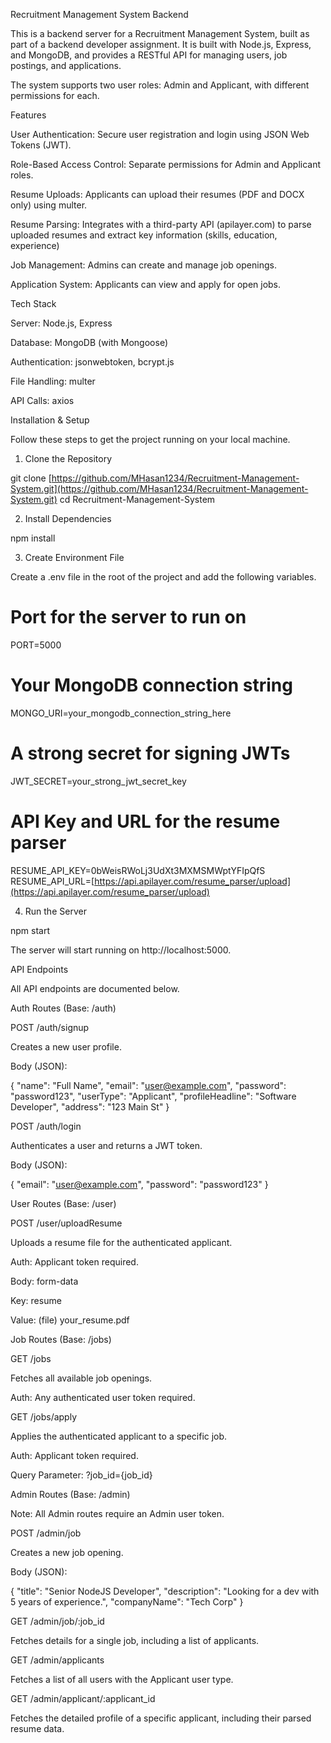 Recruitment Management System Backend

This is a backend server for a Recruitment Management System, built as part of a backend developer assignment. It is built with Node.js, Express, and MongoDB, and provides a RESTful API for managing users, job postings, and applications.

The system supports two user roles: Admin and Applicant, with different permissions for each.

Features

User Authentication: Secure user registration and login using JSON Web Tokens (JWT).

Role-Based Access Control: Separate permissions for Admin and Applicant roles.

Resume Uploads: Applicants can upload their resumes (PDF and DOCX only) using multer.

Resume Parsing: Integrates with a third-party API (apilayer.com) to parse uploaded resumes and extract key information (skills, education, experience) 

Job Management: Admins can create and manage job openings.

Application System: Applicants can view and apply for open jobs.

Tech Stack

Server: Node.js, Express

Database: MongoDB (with Mongoose)

Authentication: jsonwebtoken, bcrypt.js

File Handling: multer

API Calls: axios

Installation & Setup

Follow these steps to get the project running on your local machine.

1. Clone the Repository

git clone [https://github.com/MHasan1234/Recruitment-Management-System.git](https://github.com/MHasan1234/Recruitment-Management-System.git)
cd Recruitment-Management-System


2. Install Dependencies

npm install


3. Create Environment File

Create a .env file in the root of the project and add the following variables.

# Port for the server to run on
PORT=5000

# Your MongoDB connection string
MONGO_URI=your_mongodb_connection_string_here

# A strong secret for signing JWTs
JWT_SECRET=your_strong_jwt_secret_key

# API Key and URL for the resume parser
RESUME_API_KEY=0bWeisRWoLj3UdXt3MXMSMWptYFIpQfS
RESUME_API_URL=[https://api.apilayer.com/resume_parser/upload](https://api.apilayer.com/resume_parser/upload)


4. Run the Server

npm start


The server will start running on http://localhost:5000.

API Endpoints

All API endpoints are documented below.

Auth Routes (Base: /auth)

POST /auth/signup

Creates a new user profile.

Body (JSON):

{
  "name": "Full Name",
  "email": "user@example.com",
  "password": "password123",
  "userType": "Applicant",
  "profileHeadline": "Software Developer",
  "address": "123 Main St"
}


POST /auth/login

Authenticates a user and returns a JWT token.

Body (JSON):

{
  "email": "user@example.com",
  "password": "password123"
}


User Routes (Base: /user)

POST /user/uploadResume

Uploads a resume file for the authenticated applicant.

Auth: Applicant token required.

Body: form-data

Key: resume

Value: (file) your_resume.pdf

Job Routes (Base: /jobs)

GET /jobs

Fetches all available job openings.

Auth: Any authenticated user token required.

GET /jobs/apply

Applies the authenticated applicant to a specific job.

Auth: Applicant token required.

Query Parameter: ?job_id={job_id}

Admin Routes (Base: /admin)

Note: All Admin routes require an Admin user token.

POST /admin/job

Creates a new job opening.

Body (JSON):

{
  "title": "Senior NodeJS Developer",
  "description": "Looking for a dev with 5 years of experience.",
  "companyName": "Tech Corp"
}


GET /admin/job/:job_id

Fetches details for a single job, including a list of applicants.

GET /admin/applicants

Fetches a list of all users with the Applicant user type.

GET /admin/applicant/:applicant_id

Fetches the detailed profile of a specific applicant, including their parsed resume data.
